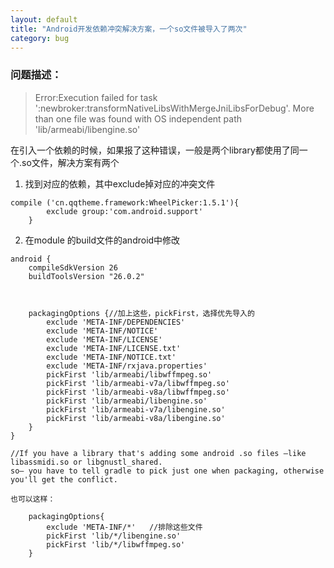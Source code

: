 ```yaml
---
layout: default
title: "Android开发依赖冲突解决方案，一个so文件被导入了两次"
category: bug
---
```

### 问题描述： 

> Error:Execution failed for task ':newbroker:transformNativeLibsWithMergeJniLibsForDebug'.
> More than one file was found with OS independent path 'lib/armeabi/libengine.so'

在引入一个依赖的时候，如果报了这种错误，一般是两个library都使用了同一个.so文件，解决方案有两个
1. 找到对应的依赖，其中exclude掉对应的冲突文件
```
compile ('cn.qqtheme.framework:WheelPicker:1.5.1'){
        exclude group:'com.android.support'
    }
```
2. 在module 的build文件的android中修改
```
android {
    compileSdkVersion 26
    buildToolsVersion "26.0.2"



    packagingOptions {//加上这些，pickFirst，选择优先导入的
        exclude 'META-INF/DEPENDENCIES'
        exclude 'META-INF/NOTICE'
        exclude 'META-INF/LICENSE'
        exclude 'META-INF/LICENSE.txt'
        exclude 'META-INF/NOTICE.txt'
        exclude 'META-INF/rxjava.properties'
        pickFirst 'lib/armeabi/libwffmpeg.so'
        pickFirst 'lib/armeabi-v7a/libwffmpeg.so'
        pickFirst 'lib/armeabi-v8a/libwffmpeg.so'
        pickFirst 'lib/armeabi/libengine.so'
        pickFirst 'lib/armeabi-v7a/libengine.so'
        pickFirst 'lib/armeabi-v8a/libengine.so'
    }
}
```
    //If you have a library that's adding some android .so files –like libassmidi.so or libgnustl_shared.
    so– you have to tell gradle to pick just one when packaging, otherwise you'll get the conflict.

    也可以这样：
```
    packagingOptions{
        exclude 'META-INF/*'   //排除这些文件
        pickFirst 'lib/*/libengine.so'
        pickFirst 'lib/*/libwffmpeg.so'
    }    
```
